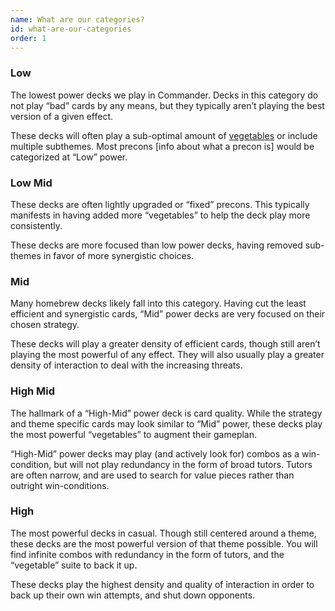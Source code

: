 ```yaml
---
name: What are our categories?
id: what-are-our-categories
order: 1
---
```


### Low

The lowest power decks we play in Commander. Decks in this category do not play “bad” cards by any means, but they typically aren’t playing the best version of a given effect.

These decks will often play a sub-optimal amount of [vegetables](/assumptions#vegetables) or include multiple subthemes. Most precons [info about what a precon is] would be categorized at “Low” power.

### Low Mid

These decks are often lightly upgraded or “fixed” precons. This typically manifests in having added more “vegetables” to help the deck play more consistently.

These decks are more focused than low power decks, having removed sub-themes in favor of more synergistic choices.

### Mid

Many homebrew decks likely fall into this category. Having cut the least efficient and synergistic cards, “Mid” power decks are very focused on their chosen strategy.

These decks will play a greater density of efficient cards, though still aren’t playing the most powerful of any effect. They will also usually play a greater density of interaction to deal with the increasing threats.

### High Mid

The hallmark of a “High-Mid” power deck is card quality. While the strategy and theme specific cards may look similar to “Mid” power, these decks play the most powerful “vegetables” to augment their gameplan.

“High-Mid” power decks may play (and actively look for) combos as a win-condition, but will not play redundancy in the form of broad tutors. Tutors are often narrow, and are used to search for value pieces rather than outright win-conditions.

### High

The most powerful decks in casual. Though still centered around a theme, these decks are the most powerful version of that theme possible. You will find infinite combos with redundancy in the form of tutors, and the “vegetable” suite to back it up.

These decks play the highest density and quality of interaction in order to back up their own win attempts, and shut down opponents.

